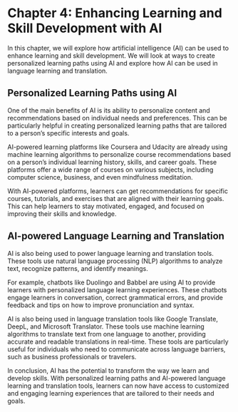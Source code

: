 # Chapter 4: Enhancing Learning and Skill Development with AI

In this chapter, we will explore how artificial intelligence (AI) can be used to enhance learning and skill development. We will look at ways to create personalized learning paths using AI and explore how AI can be used in language learning and translation.

## Personalized Learning Paths using AI

One of the main benefits of AI is its ability to personalize content and recommendations based on individual needs and preferences. This can be particularly helpful in creating personalized learning paths that are tailored to a person’s specific interests and goals.

AI-powered learning platforms like Coursera and Udacity are already using machine learning algorithms to personalize course recommendations based on a person’s individual learning history, skills, and career goals. These platforms offer a wide range of courses on various subjects, including computer science, business, and even mindfulness meditation.

With AI-powered platforms, learners can get recommendations for specific courses, tutorials, and exercises that are aligned with their learning goals. This can help learners to stay motivated, engaged, and focused on improving their skills and knowledge.

## AI-powered Language Learning and Translation

AI is also being used to power language learning and translation tools. These tools use natural language processing (NLP) algorithms to analyze text, recognize patterns, and identify meanings.

For example, chatbots like Duolingo and Babbel are using AI to provide learners with personalized language learning experiences. These chatbots engage learners in conversation, correct grammatical errors, and provide feedback and tips on how to improve pronunciation and syntax.

AI is also being used in language translation tools like Google Translate, DeepL, and Microsoft Translator. These tools use machine learning algorithms to translate text from one language to another, providing accurate and readable translations in real-time. These tools are particularly useful for individuals who need to communicate across language barriers, such as business professionals or travelers.

In conclusion, AI has the potential to transform the way we learn and develop skills. With personalized learning paths and AI-powered language learning and translation tools, learners can now have access to customized and engaging learning experiences that are tailored to their needs and goals.
